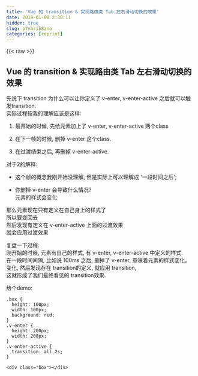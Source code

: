 ```yaml
---
title: 'Vue 的 transition & 实现路由类 Tab 左右滑动切换的效果' 
date: 2019-01-08 2:30:11
hidden: true
slug: p7nhrib8zno
categories: [reprint]
---
```


{{< raw >}}

                    
<h2 id="articleHeader0">Vue 的 transition &amp; 实现路由类 Tab 左右滑动切换的效果</h2>
<p>先说下 transition 为什么可以让你定义了 v-enter, v-enter-active 之后就可以触发transition.<br>实际过程按我的理解应该是这样:</p>
<ol>
<li><p>最开始的时候, 先给元素加上了 v-enter, v-enter-active 两个class</p></li>
<li><p>在下一帧的时候, 删掉 v-enter 这个class.</p></li>
<li><p>在过渡结束之后, 再删掉 v-enter-active.</p></li>
</ol>
<p>对于2的解释:</p>
<ul>
<li><p>这个帧的概念我刚开始没理解, 但是实际上可以理解成 '一段时间之后';</p></li>
<li><p>你删掉 v-enter 会导致什么情况?<br>  元素的样式会变化</p></li>
</ul>
<p>那么元素现在只有定义在自己身上的样式了<br>  所以要变回去<br>  然后发现有定义在 v-enter-active 上面的过渡效果<br>  就会应用过渡效果</p>
<p>复盘一下过程: <br>刚开始的时候, 元素有自己的样式, 有 v-enter, v-enter-active 中定义的样式. <br>在一段时间间隔, 比如说 100ms 之后, 删掉了 v-enter, 意味着元素的样式变化。<br>变化, 然后发现存在 transition的定义, 就应用 transition, <br>这就形成了我们最终看见的 transition效果.</p>
<p>给个demo:</p>
<div class="widget-codetool" style="display:none;">
      <div class="widget-codetool--inner">
      <span class="selectCode code-tool" data-toggle="tooltip" data-placement="top" title="" data-original-title="全选"></span>
      <span type="button" class="copyCode code-tool" data-toggle="tooltip" data-placement="top" data-clipboard-text=".box {
  height: 100px;
  width: 100px;
  background: red;
}
.v-enter {
  height: 200px;
  width: 200px;
}
.v-enter-active {
  transition: all 2s;
}" title="" data-original-title="复制"></span>
      <span type="button" class="saveToNote code-tool" data-toggle="tooltip" data-placement="top" title="" data-original-title="放进笔记"></span>
      </div>
      </div><pre class="css hljs"><code class="css"><span class="hljs-selector-class">.box</span> {
  <span class="hljs-attribute">height</span>: <span class="hljs-number">100px</span>;
  <span class="hljs-attribute">width</span>: <span class="hljs-number">100px</span>;
  <span class="hljs-attribute">background</span>: red;
}
<span class="hljs-selector-class">.v-enter</span> {
  <span class="hljs-attribute">height</span>: <span class="hljs-number">200px</span>;
  <span class="hljs-attribute">width</span>: <span class="hljs-number">200px</span>;
}
<span class="hljs-selector-class">.v-enter-active</span> {
  <span class="hljs-attribute">transition</span>: all <span class="hljs-number">2s</span>;
}</code></pre>
<div class="widget-codetool" style="display:none;">
      <div class="widget-codetool--inner">
      <span class="selectCode code-tool" data-toggle="tooltip" data-placement="top" title="" data-original-title="全选"></span>
      <span type="button" class="copyCode code-tool" data-toggle="tooltip" data-placement="top" data-clipboard-text="<div class=&quot;box&quot;></div>" title="" data-original-title="复制"></span>
      <span type="button" class="saveToNote code-tool" data-toggle="tooltip" data-placement="top" title="" data-original-title="放进笔记"></span>
      </div>
      </div><pre class="xml hljs"><code class="html" style="word-break: break-word; white-space: initial;"><span class="hljs-tag">&lt;<span class="hljs-name">div</span> <span class="hljs-attr">class</span>=<span class="hljs-string">"box"</span>&gt;</span><span class="hljs-tag">&lt;/<span class="hljs-name">div</span>&gt;</span></code></pre>
<div class="widget-codetool" style="display:none;">
      <div class="widget-codetool--inner">
      <span class="selectCode code-tool" data-toggle="tooltip" data-placement="top" title="" data-original-title="全选"></span>
      <span type="button" class="copyCode code-tool" data-toggle="tooltip" data-placement="top" data-clipboard-text="    var box = document.querySelector('.box');

    box.classList.add('v-enter');
    box.classList.add('v-enter-active');

    setTimeout(function(){
      box.classList.remove('v-enter');
    }, 100);" title="" data-original-title="复制"></span>
      <span type="button" class="saveToNote code-tool" data-toggle="tooltip" data-placement="top" title="" data-original-title="放进笔记"></span>
      </div>
      </div><pre class="javascript hljs"><code class="javascript">    <span class="hljs-keyword">var</span> box = <span class="hljs-built_in">document</span>.querySelector(<span class="hljs-string">'.box'</span>);

    box.classList.add(<span class="hljs-string">'v-enter'</span>);
    box.classList.add(<span class="hljs-string">'v-enter-active'</span>);

    setTimeout(<span class="hljs-function"><span class="hljs-keyword">function</span>(<span class="hljs-params"></span>)</span>{
      box.classList.remove(<span class="hljs-string">'v-enter'</span>);
    }, <span class="hljs-number">100</span>);</code></pre>
<p>再说下元素从显示到消失的时候<br>我们知道, 如果过渡效果的终点是 display:none, 那么过渡效果是不会生效的, 所以我觉得 <br>v-if, v-show 对过渡效果都是有所控制的, 它们应该是在 transitionEnd 的时候才去应用<br>display:none; 或者移除元素.</p>
<p>但是元素离开和元素进入还有点不一样:</p>
<p>你的元素在离开的时候, 元素是已经存在于页面上, 是你已经能看见的<br>然后你给它加上 v-leave, v-leave-active<br>按照之前的逻辑, v-leave 有样式, v-leave-active 里面有 transition<br>元素的样式变更-&gt; 触发 transition, 所以加上就直接触发 transition, 还等个什么下一帧。<br>既然加上就触发 transition, 那你要 v-leave 干嘛, 为什么不直接把<br>样式和 transition 都加在 v-leave-active 上面呢。</p>
<p>暂时没有发现 v-leave 的作用, 感觉不是必须的, 就是对称一样. 或者为了样式分离. </p>
<p>transition 过渡效果的样式实际上是有通用规律的:</p>
<div class="widget-codetool" style="display:none;">
      <div class="widget-codetool--inner">
      <span class="selectCode code-tool" data-toggle="tooltip" data-placement="top" title="" data-original-title="全选"></span>
      <span type="button" class="copyCode code-tool" data-toggle="tooltip" data-placement="top" data-clipboard-text=".v-enter {
  opacity:0;
}
.v-enter-active {
  transition: all 1s;
}
.v-leave-active {
  opacity: 0;
  transition: all 1s;
}" title="" data-original-title="复制"></span>
      <span type="button" class="saveToNote code-tool" data-toggle="tooltip" data-placement="top" title="" data-original-title="放进笔记"></span>
      </div>
      </div><pre class="css hljs"><code class="css"><span class="hljs-selector-class">.v-enter</span> {
  <span class="hljs-attribute">opacity</span>:<span class="hljs-number">0</span>;
}
<span class="hljs-selector-class">.v-enter-active</span> {
  <span class="hljs-attribute">transition</span>: all <span class="hljs-number">1s</span>;
}
<span class="hljs-selector-class">.v-leave-active</span> {
  <span class="hljs-attribute">opacity</span>: <span class="hljs-number">0</span>;
  <span class="hljs-attribute">transition</span>: all <span class="hljs-number">1s</span>;
}</code></pre>
<p>更常见的写法是这样:</p>
<div class="widget-codetool" style="display:none;">
      <div class="widget-codetool--inner">
      <span class="selectCode code-tool" data-toggle="tooltip" data-placement="top" title="" data-original-title="全选"></span>
      <span type="button" class="copyCode code-tool" data-toggle="tooltip" data-placement="top" data-clipboard-text=".v-enter {
  opacity:0;
}
.v-enter-active, .v-leave-active {
  transition: all 1s;
}
.v-leave-active {
  opacity: 0;
}" title="" data-original-title="复制"></span>
      <span type="button" class="saveToNote code-tool" data-toggle="tooltip" data-placement="top" title="" data-original-title="放进笔记"></span>
      </div>
      </div><pre class="css hljs"><code class="css"><span class="hljs-selector-class">.v-enter</span> {
  <span class="hljs-attribute">opacity</span>:<span class="hljs-number">0</span>;
}
<span class="hljs-selector-class">.v-enter-active</span>, <span class="hljs-selector-class">.v-leave-active</span> {
  <span class="hljs-attribute">transition</span>: all <span class="hljs-number">1s</span>;
}
<span class="hljs-selector-class">.v-leave-active</span> {
  <span class="hljs-attribute">opacity</span>: <span class="hljs-number">0</span>;
}</code></pre>
<h2 id="articleHeader1">关于 transition 的一个应用: 实现路由 类 Tab 左右滑动切换的效果.</h2>
<p>类 Tab 左右滑动切换的效果,就是这样:</p>
<div class="widget-codetool" style="display:none;">
      <div class="widget-codetool--inner">
      <span class="selectCode code-tool" data-toggle="tooltip" data-placement="top" title="" data-original-title="全选"></span>
      <span type="button" class="copyCode code-tool" data-toggle="tooltip" data-placement="top" data-clipboard-text="      [viewport]
      [router1]   [router2]
" title="" data-original-title="复制"></span>
      <span type="button" class="saveToNote code-tool" data-toggle="tooltip" data-placement="top" title="" data-original-title="放进笔记"></span>
      </div>
      </div><pre class="hljs json"><code>      [viewport]
      [router1]   [router2]
</code></pre>
<p>router1,2 左右拉来拉去, 就是左右滑动切换的效果.</p>
<p>那我们的问题就可以变成:<br>把当前的路由 router1, 和下一个路由 router2, 并列放到一行, <br>用户点击跳转的的时候, 同时滑动 router1,router2</p>
<p>但是直觉都告诉我们, 路由压根就不是这么排列的, 当你在 router1 的时候, router2 根本就不存在啊.<br>不存在何来并排. </p>
<p>但是想想我们之前说的, 加上 transition 之后, 元素消失会怎么办?<br>元素先应用 transition, transitionEnd 的时候, 元素才会消失.</p>
<p>这个的意思就是说:<br>跳转的一瞬间, 当前的 route1 会开始应用 transition, 还没有消失于页面之上.<br>然后下一个 router2 已经创建, 已经存在于页面之上. <br>此时, 两个 router 都是存在的.</p>
<p>这就是时机.<br>先说下我们的 DOM 结构</p>
<div class="widget-codetool" style="display:none;">
      <div class="widget-codetool--inner">
      <span class="selectCode code-tool" data-toggle="tooltip" data-placement="top" title="" data-original-title="全选"></span>
      <span type="button" class="copyCode code-tool" data-toggle="tooltip" data-placement="top" data-clipboard-text="    <transition>
      <router-view></router-view>
    <transition>" title="" data-original-title="复制"></span>
      <span type="button" class="saveToNote code-tool" data-toggle="tooltip" data-placement="top" title="" data-original-title="放进笔记"></span>
      </div>
      </div><pre class="xml hljs"><code class="html">    <span class="hljs-tag">&lt;<span class="hljs-name">transition</span>&gt;</span>
      <span class="hljs-tag">&lt;<span class="hljs-name">router-view</span>&gt;</span><span class="hljs-tag">&lt;/<span class="hljs-name">router-view</span>&gt;</span>
    <span class="hljs-tag">&lt;<span class="hljs-name">transition</span>&gt;</span></code></pre>
<ol><li><p>我们要先让两个 router 并排, how ?<br>定位啊:</p></li></ol>
<div class="widget-codetool" style="display:none;">
      <div class="widget-codetool--inner">
      <span class="selectCode code-tool" data-toggle="tooltip" data-placement="top" title="" data-original-title="全选"></span>
      <span type="button" class="copyCode code-tool" data-toggle="tooltip" data-placement="top" data-clipboard-text=".router-view {
  position: absolute;
  top: 0;
  left: 0;
}" title="" data-original-title="复制"></span>
      <span type="button" class="saveToNote code-tool" data-toggle="tooltip" data-placement="top" title="" data-original-title="放进笔记"></span>
      </div>
      </div><pre class="css hljs"><code class="css"><span class="hljs-selector-class">.router-view</span> {
  <span class="hljs-attribute">position</span>: absolute;
  <span class="hljs-attribute">top</span>: <span class="hljs-number">0</span>;
  <span class="hljs-attribute">left</span>: <span class="hljs-number">0</span>;
}</code></pre>
<p>按理说两个 router 都是 left:0, top:0, 应该是重叠的是不是?<br>对.<br>所以我们对要进入的那个 router 做下 translate<br>比如当前的是 router1, 点击要向前跳转到 router2, 那么对 router2 translateX(100%);<br>这样两个 router 是不是就并排了.</p>
<p>并排之后就是动起来, 也就是应用滑动效果.<br>两个组件都是被 transition 包裹起来所以只要定义相应的class就可以了.</p>
<p>先说向前进:<br>假设 transition 的 name = 'slide-forward'</p>
<p>对于 router1:<br>start: 是当前的位置<br>end:   是当前位置的 translateX(-100%), 也就是当前位置的左边.</p>
<p>对于 router2:<br>start: 是相对于当前位置的 translateX(100%);<br>end: 是当前位置.</p>
<div class="widget-codetool" style="display:none;">
      <div class="widget-codetool--inner">
      <span class="selectCode code-tool" data-toggle="tooltip" data-placement="top" title="" data-original-title="全选"></span>
      <span type="button" class="copyCode code-tool" data-toggle="tooltip" data-placement="top" data-clipboard-text="// router1
.slide-forward-leave-active {
  transition: all 1s;
  transform: translate(-100%);
}
// router2
.v-enter {
  transform: translateX(100%);
}
.v-enter-active {
  transition: all 1s;
}" title="" data-original-title="复制"></span>
      <span type="button" class="saveToNote code-tool" data-toggle="tooltip" data-placement="top" title="" data-original-title="放进笔记"></span>
      </div>
      </div><pre class="css hljs"><code class="css">// <span class="hljs-selector-tag">router1</span>
<span class="hljs-selector-class">.slide-forward-leave-active</span> {
  <span class="hljs-attribute">transition</span>: all <span class="hljs-number">1s</span>;
  <span class="hljs-attribute">transform</span>: <span class="hljs-built_in">translate</span>(-100%);
}
// <span class="hljs-selector-tag">router2</span>
<span class="hljs-selector-class">.v-enter</span> {
  <span class="hljs-attribute">transform</span>: <span class="hljs-built_in">translateX</span>(100%);
}
<span class="hljs-selector-class">.v-enter-active</span> {
  <span class="hljs-attribute">transition</span>: all <span class="hljs-number">1s</span>;
}</code></pre>
<p>再说后退, 设 transition 的 name = 'slide-back';<br>class就是:</p>
<div class="widget-codetool" style="display:none;">
      <div class="widget-codetool--inner">
      <span class="selectCode code-tool" data-toggle="tooltip" data-placement="top" title="" data-original-title="全选"></span>
      <span type="button" class="copyCode code-tool" data-toggle="tooltip" data-placement="top" data-clipboard-text="// router1
.v-enter {
  transfrom: translateX(-100%);
}
// router2
.v-enter-active {
  transition: all 1s;
}
.v-leave-active {
  transfrom: translateX(100%);
  transition: all 1s;
}" title="" data-original-title="复制"></span>
      <span type="button" class="saveToNote code-tool" data-toggle="tooltip" data-placement="top" title="" data-original-title="放进笔记"></span>
      </div>
      </div><pre class="css hljs"><code class="css">// <span class="hljs-selector-tag">router1</span>
<span class="hljs-selector-class">.v-enter</span> {
  <span class="hljs-attribute">transfrom</span>: <span class="hljs-built_in">translateX</span>(-100%);
}
// <span class="hljs-selector-tag">router2</span>
<span class="hljs-selector-class">.v-enter-active</span> {
  <span class="hljs-attribute">transition</span>: all <span class="hljs-number">1s</span>;
}
<span class="hljs-selector-class">.v-leave-active</span> {
  <span class="hljs-attribute">transfrom</span>: <span class="hljs-built_in">translateX</span>(100%);
  <span class="hljs-attribute">transition</span>: all <span class="hljs-number">1s</span>;
}</code></pre>
<p>整理一下, 得到的两个 transition,</p>
<div class="widget-codetool" style="display:none;">
      <div class="widget-codetool--inner">
      <span class="selectCode code-tool" data-toggle="tooltip" data-placement="top" title="" data-original-title="全选"></span>
      <span type="button" class="copyCode code-tool" data-toggle="tooltip" data-placement="top" data-clipboard-text=".slide-forward-enter {
  transform: translate(100%);
}
.slide-forward-enter-active {
  transition: all 1s ease-in-out;
}
.slide-forward-leave-active {
  transform: translate(-100%);
  transition: all  1s ease-in-out;
}


.slide-back-enter {
  transform: translate(-100%);
}
.slide-back-enter-active {
  transition: all 1s ease-in-out;
}
.slide-back-leave-active {
  transform: translate(100%);
  transition: all  1s ease-in-out;
}" title="" data-original-title="复制"></span>
      <span type="button" class="saveToNote code-tool" data-toggle="tooltip" data-placement="top" title="" data-original-title="放进笔记"></span>
      </div>
      </div><pre class="css hljs"><code class="css"><span class="hljs-selector-class">.slide-forward-enter</span> {
  <span class="hljs-attribute">transform</span>: <span class="hljs-built_in">translate</span>(100%);
}
<span class="hljs-selector-class">.slide-forward-enter-active</span> {
  <span class="hljs-attribute">transition</span>: all <span class="hljs-number">1s</span> ease-in-out;
}
<span class="hljs-selector-class">.slide-forward-leave-active</span> {
  <span class="hljs-attribute">transform</span>: <span class="hljs-built_in">translate</span>(-100%);
  <span class="hljs-attribute">transition</span>: all  <span class="hljs-number">1s</span> ease-in-out;
}


<span class="hljs-selector-class">.slide-back-enter</span> {
  <span class="hljs-attribute">transform</span>: <span class="hljs-built_in">translate</span>(-100%);
}
<span class="hljs-selector-class">.slide-back-enter-active</span> {
  <span class="hljs-attribute">transition</span>: all <span class="hljs-number">1s</span> ease-in-out;
}
<span class="hljs-selector-class">.slide-back-leave-active</span> {
  <span class="hljs-attribute">transform</span>: <span class="hljs-built_in">translate</span>(100%);
  <span class="hljs-attribute">transition</span>: all  <span class="hljs-number">1s</span> ease-in-out;
}</code></pre>
<p>现在再讨论一下: 我们该如何判断当前是前进还是后退呢?<br>下面这样:</p>
<div class="widget-codetool" style="display:none;">
      <div class="widget-codetool--inner">
      <span class="selectCode code-tool" data-toggle="tooltip" data-placement="top" title="" data-original-title="全选"></span>
      <span type="button" class="copyCode code-tool" data-toggle="tooltip" data-placement="top" data-clipboard-text="  watch: {  
    '$route' (to, from) {  
      if (!this.map[to.path]) {
        this.map[to.path] = +new Date() + 1;
      }
      if (!this.map[from.path]) {
        this.map[from.path] = +new Date();
      }

      if (this.map[to.path] > this.map[from.path]) {
        this.transitionName = 'slide-forward';
      } else {
        this.transitionName = 'slide-back'
      } 
    }  
  }" title="" data-original-title="复制"></span>
      <span type="button" class="saveToNote code-tool" data-toggle="tooltip" data-placement="top" title="" data-original-title="放进笔记"></span>
      </div>
      </div><pre class="javascript hljs"><code class="javascript">  watch: {  
    <span class="hljs-string">'$route'</span> (to, <span class="hljs-keyword">from</span>) {  
      <span class="hljs-keyword">if</span> (!<span class="hljs-keyword">this</span>.map[to.path]) {
        <span class="hljs-keyword">this</span>.map[to.path] = +<span class="hljs-keyword">new</span> <span class="hljs-built_in">Date</span>() + <span class="hljs-number">1</span>;
      }
      <span class="hljs-keyword">if</span> (!<span class="hljs-keyword">this</span>.map[<span class="hljs-keyword">from</span>.path]) {
        <span class="hljs-keyword">this</span>.map[<span class="hljs-keyword">from</span>.path] = +<span class="hljs-keyword">new</span> <span class="hljs-built_in">Date</span>();
      }

      <span class="hljs-keyword">if</span> (<span class="hljs-keyword">this</span>.map[to.path] &gt; <span class="hljs-keyword">this</span>.map[<span class="hljs-keyword">from</span>.path]) {
        <span class="hljs-keyword">this</span>.transitionName = <span class="hljs-string">'slide-forward'</span>;
      } <span class="hljs-keyword">else</span> {
        <span class="hljs-keyword">this</span>.transitionName = <span class="hljs-string">'slide-back'</span>
      } 
    }  
  }</code></pre>

                
{{< /raw >}}

# 版权声明
本文资源来源互联网，仅供学习研究使用，版权归该资源的合法拥有者所有，

本文仅用于学习、研究和交流目的。转载请注明出处、完整链接以及原作者。

原作者若认为本站侵犯了您的版权，请联系我们，我们会立即删除！

## 原文标题
Vue 的 transition & 实现路由类 Tab 左右滑动切换的效果

## 原文链接
[https://segmentfault.com/a/1190000010194832](https://segmentfault.com/a/1190000010194832)


